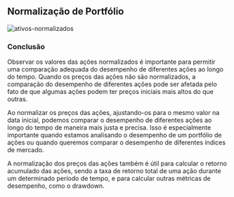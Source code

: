 ## Normalização de Portfólio

![ativos-normalizados](https://user-images.githubusercontent.com/104107851/225346290-65db8bb1-e6f1-484a-8a2d-839d31f92942.png)

### Conclusão 

Observar os valores das ações normalizados é importante para permitir uma comparação adequada do desempenho de diferentes ações ao longo do tempo. Quando os preços das ações não são normalizados, a comparação do desempenho de diferentes ações pode ser afetada pelo fato de que algumas ações podem ter preços iniciais mais altos do que outras.

Ao normalizar os preços das ações, ajustando-os para o mesmo valor na data inicial, podemos comparar o desempenho de diferentes ações ao longo do tempo de maneira mais justa e precisa. Isso é especialmente importante quando estamos analisando o desempenho de um portfólio de ações ou quando queremos comparar o desempenho de diferentes índices de mercado.

A normalização dos preços das ações também é útil para calcular o retorno acumulado das ações, sendo a taxa de retorno total de uma ação durante um determinado período de tempo, e para calcular outras métricas de desempenho, como o drawdown.
